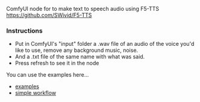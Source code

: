 

ComfyUI node for to make text to speech audio using F5-TTS
https://github.com/SWivid/F5-TTS

### Instructions

* Put in ComfyUI's "input" folder a .wav file of an audio of the voice you'd like to use, remove any background music, noise.
* And a .txt file of the same name with what was said.
* Press refresh to see it in the node

You can use the examples here...
* [examples](examples/)
* [simple workflow](examples/simple_ComfyUI_F5TTS_workflow.json)


